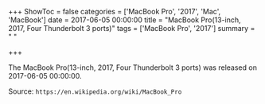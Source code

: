 +++
ShowToc = false
categories = ['MacBook Pro', '2017', 'Mac', 'MacBook']
date = 2017-06-05 00:00:00
title = "MacBook Pro(13-inch, 2017, Four Thunderbolt 3 ports)"
tags = ['MacBook Pro', '2017']
summary = " "

+++

The MacBook Pro(13-inch, 2017, Four Thunderbolt 3 ports) was released on 2017-06-05 00:00:00.

Source: `https://en.wikipedia.org/wiki/MacBook_Pro`


